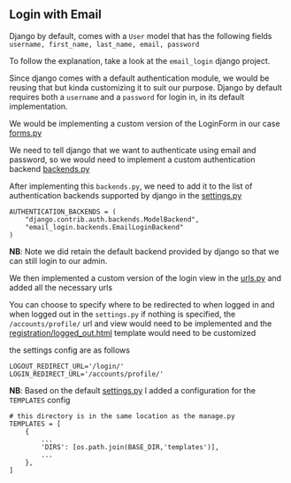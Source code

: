 ## Login with Email
Django by default, comes with a `User` model that has the following fields `username, first_name, last_name, email, password`

To follow the explanation, take a look at the `email_login` django project.

Since django comes with a default authentication module, we would be reusing that but kinda customizing it to suit our purpose. Django by default requires both a `username` and a `password` for login in, in its default implementation. 

We would be implementing a custom version of the LoginForm in our case [forms.py](../email_login/email_login/forms.py)

We need to tell django that we want to authenticate using email and password, so we would need to implement a custom authentication backend [backends.py](../email_login/email_login/backends.py)

After implementing this `backends.py`, we need to add it to the list of authentication backends supported by django in the [settings.py](../email_login/email_login/settings.py)

```
AUTHENTICATION_BACKENDS = (
    "django.contrib.auth.backends.ModelBackend",
    "email_login.backends.EmailLoginBackend"
)
```
**NB**: Note we did retain the default backend provided by django so that we can still login to our admin.

We then implemented a custom version of the login view in the [urls.py](../email_login/email_login/urls.py) and added all the necessary urls

You can choose to specify where to be redirected to when logged in and when logged out in the `settings.py` if nothing is specified, the `/accounts/profile/` url and view would need to be implemented and the [registration/logged_out.html](../email_login/templates/registration/logged_out.html) template would need to be customized

the settings config are as follows 
```
LOGOUT_REDIRECT_URL='/login/'
LOGIN_REDIRECT_URL='/accounts/profile/'
```
**NB**: Based on the default [settings.py](../email_login/email_login/settings.py) I added a configuration for the `TEMPLATES` config
```
# this directory is in the same location as the manage.py
TEMPLATES = [
    {
        ...
        'DIRS': [os.path.join(BASE_DIR,'templates')], 
        ...
    },
]

```